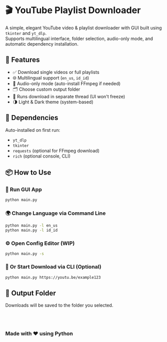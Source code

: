 # 🎬 YouTube Playlist Downloader

A simple, elegant YouTube video & playlist downloader with GUI built using `tkinter` and `yt_dlp`.  
Supports multilingual interface, folder selection, audio-only mode, and automatic dependency installation.

## 🚀 Features
- ✅ Download single videos or full playlists
- 🌐 Multilingual support (`en_us`, `id_id`)
- 🎵 Audio-only mode (auto-install FFmpeg if needed)
- 🗂 Choose custom output folder
- 🧵 Runs download in separate thread (UI won't freeze)
- 🌗 Light & Dark theme (system-based)

## 🧰 Dependencies
Auto-installed on first run:
- `yt_dlp`
- `tkinter`
- `requests` (optional for FFmpeg download)
- `rich` (optional console, CLI)

## 📦 How to Use

### 🔧 Run GUI App

```bash
python main.py
```

### 🌍 Change Language via Command Line

```bash
python main.py -l en_us
python main.py -l id_id
```

### ⚙️ Open Config Editor (WIP)

```bash
python main.py -s
```

### 🔗 Or Start Download via CLI (Optional)

```bash
python main.py https://youtu.be/example123
```

## 📁 Output Folder
<p>Downloads will be saved to the folder you selected.</p>

<br>
<br>

### Made with ❤️ using Python